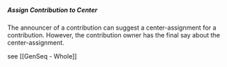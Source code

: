 ##### Assign Contribution to Center
The announcer of a contribution can suggest a center-assignment for a contribution. However, the contribution owner has the final say about the center-assignment.

see [[GenSeq - Whole]]